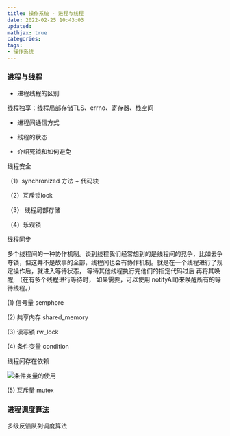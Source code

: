 ```yaml
---
title: 操作系统 - 进程与线程
date: 2022-02-25 10:43:03
updated:
mathjax: true
categories:
tags: 
- 操作系统
---
```

### 进程与线程

* 进程线程的区别

线程独享：线程局部存储TLS、errno、寄存器、栈空间

* 进程间通信方式

* 线程的状态

* 介绍死锁和如何避免

线程安全

（1）synchronized 方法 + 代码块

（2）互斥锁lock

（3） 线程局部存储

（4）乐观锁

线程同步

多个线程间的一种协作机制。谈到线程我们经常想到的是线程间的竞争，比如去争夺锁，但这并不是故事的全部，线程间也会有协作机制。就是在一个线程进行了规定操作后，就进入等待状态， 等待其他线程执行完他们的指定代码过后 再将其唤醒;
（在有多个线程进行等待时， 如果需要，可以使用 notifyAll()来唤醒所有的等待线程。）

(1) 信号量 semphore

(2) 共享内存 shared_memory

(3) 读写锁 rw_lock

(4) 条件变量 condition

线程间存在依赖

![条件变量的使用](https://img-blog.csdnimg.cn/img_convert/edb8f67325ff3f693d58f635eeff9650.jpeg)

(5) 互斥量 mutex

### 进程调度算法

多级反馈队列调度算法
